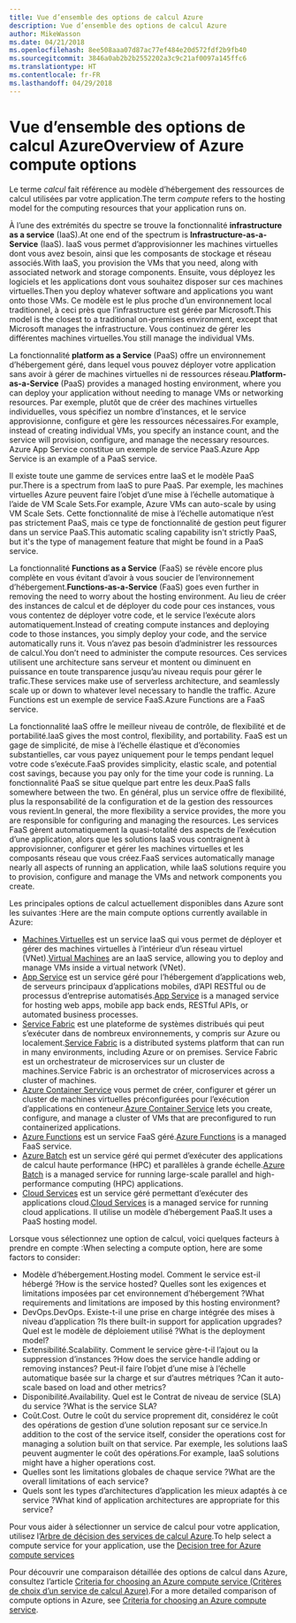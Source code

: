 ```yaml
---
title: Vue d’ensemble des options de calcul Azure
description: Vue d’ensemble des options de calcul Azure
author: MikeWasson
ms.date: 04/21/2018
ms.openlocfilehash: 8ee508aaa07d87ac77ef484e20d572fdf2b9fb40
ms.sourcegitcommit: 3846a0ab2b2b2552202a3c9c21af0097a145ffc6
ms.translationtype: HT
ms.contentlocale: fr-FR
ms.lasthandoff: 04/29/2018
---
```

# <a name="overview-of-azure-compute-options"></a><span data-ttu-id="d0c91-103">Vue d’ensemble des options de calcul Azure</span><span class="sxs-lookup"><span data-stu-id="d0c91-103">Overview of Azure compute options</span></span>

<span data-ttu-id="d0c91-104">Le terme *calcul* fait référence au modèle d’hébergement des ressources de calcul utilisées par votre application.</span><span class="sxs-lookup"><span data-stu-id="d0c91-104">The term *compute* refers to the hosting model for the computing resources that your application runs on.</span></span> 

<span data-ttu-id="d0c91-105">À l’une des extrémités du spectre se trouve la fonctionnalité **infrastructure as a service** (IaaS).</span><span class="sxs-lookup"><span data-stu-id="d0c91-105">At one end of the spectrum is **Infrastructure-as-a-Service** (IaaS).</span></span> <span data-ttu-id="d0c91-106">IaaS vous permet d’approvisionner les machines virtuelles dont vous avez besoin, ainsi que les composants de stockage et réseau associés.</span><span class="sxs-lookup"><span data-stu-id="d0c91-106">With IaaS, you provision the VMs that you need, along with associated network and storage components.</span></span> <span data-ttu-id="d0c91-107">Ensuite, vous déployez les logiciels et les applications dont vous souhaitez disposer sur ces machines virtuelles.</span><span class="sxs-lookup"><span data-stu-id="d0c91-107">Then you deploy whatever software and applications you want onto those VMs.</span></span> <span data-ttu-id="d0c91-108">Ce modèle est le plus proche d’un environnement local traditionnel, à ceci près que l’infrastructure est gérée par Microsoft.</span><span class="sxs-lookup"><span data-stu-id="d0c91-108">This model is the closest to a traditional on-premises environment, except that Microsoft manages the infrastructure.</span></span> <span data-ttu-id="d0c91-109">Vous continuez de gérer les différentes machines virtuelles.</span><span class="sxs-lookup"><span data-stu-id="d0c91-109">You still manage the individual VMs.</span></span>  

<span data-ttu-id="d0c91-110">La fonctionnalité **platform as a Service** (PaaS) offre un environnement d’hébergement géré, dans lequel vous pouvez déployer votre application sans avoir à gérer de machines virtuelles ni de ressources réseau.</span><span class="sxs-lookup"><span data-stu-id="d0c91-110">**Platform-as-a-Service** (PaaS) provides a managed hosting environment, where you can deploy your application without needing to manage VMs or networking resources.</span></span> <span data-ttu-id="d0c91-111">Par exemple, plutôt que de créer des machines virtuelles individuelles, vous spécifiez un nombre d’instances, et le service approvisionne, configure et gère les ressources nécessaires.</span><span class="sxs-lookup"><span data-stu-id="d0c91-111">For example, instead of creating individual VMs, you specify an instance count, and the service will provision, configure, and manage the necessary resources.</span></span> <span data-ttu-id="d0c91-112">Azure App Service constitue un exemple de service PaaS.</span><span class="sxs-lookup"><span data-stu-id="d0c91-112">Azure App Service is an example of a PaaS service.</span></span>

<span data-ttu-id="d0c91-113">Il existe toute une gamme de services entre IaaS et le modèle PaaS pur.</span><span class="sxs-lookup"><span data-stu-id="d0c91-113">There is a spectrum from IaaS to pure PaaS.</span></span> <span data-ttu-id="d0c91-114">Par exemple, les machines virtuelles Azure peuvent faire l’objet d’une mise à l’échelle automatique à l’aide de VM Scale Sets.</span><span class="sxs-lookup"><span data-stu-id="d0c91-114">For example, Azure VMs can auto-scale by using VM Scale Sets.</span></span> <span data-ttu-id="d0c91-115">Cette fonctionnalité de mise à l’échelle automatique n’est pas strictement PaaS, mais ce type de fonctionnalité de gestion peut figurer dans un service PaaS.</span><span class="sxs-lookup"><span data-stu-id="d0c91-115">This automatic scaling capability isn't strictly PaaS, but it's the type of management feature that might be found in a PaaS service.</span></span>

<span data-ttu-id="d0c91-116">La fonctionnalité **Functions as a Service** (FaaS) se révèle encore plus complète en vous évitant d’avoir à vous soucier de l’environnement d’hébergement.</span><span class="sxs-lookup"><span data-stu-id="d0c91-116">**Functions-as-a-Service** (FaaS) goes even further in removing the need to worry about the hosting environment.</span></span> <span data-ttu-id="d0c91-117">Au lieu de créer des instances de calcul et de déployer du code pour ces instances, vous vous contentez de déployer votre code, et le service l’exécute alors automatiquement.</span><span class="sxs-lookup"><span data-stu-id="d0c91-117">Instead of creating compute instances and deploying code to those instances, you simply deploy your code, and the service automatically runs it.</span></span> <span data-ttu-id="d0c91-118">Vous n’avez pas besoin d’administrer les ressources de calcul.</span><span class="sxs-lookup"><span data-stu-id="d0c91-118">You don’t need to administer the compute resources.</span></span> <span data-ttu-id="d0c91-119">Ces services utilisent une architecture sans serveur et montent ou diminuent en puissance en toute transparence jusqu’au niveau requis pour gérer le trafic.</span><span class="sxs-lookup"><span data-stu-id="d0c91-119">These services make use of serverless architecture, and seamlessly scale up or down to whatever level necessary to handle the traffic.</span></span> <span data-ttu-id="d0c91-120">Azure Functions est un exemple de service FaaS.</span><span class="sxs-lookup"><span data-stu-id="d0c91-120">Azure Functions are a FaaS service.</span></span>

<span data-ttu-id="d0c91-121">La fonctionnalité IaaS offre le meilleur niveau de contrôle, de flexibilité et de portabilité.</span><span class="sxs-lookup"><span data-stu-id="d0c91-121">IaaS gives the most control, flexibility, and portability.</span></span> <span data-ttu-id="d0c91-122">FaaS est un gage de simplicité, de mise à l’échelle élastique et d’économies substantielles, car vous payez uniquement pour le temps pendant lequel votre code s’exécute.</span><span class="sxs-lookup"><span data-stu-id="d0c91-122">FaaS provides simplicity, elastic scale, and potential cost savings, because you pay only for the time your code is running.</span></span> <span data-ttu-id="d0c91-123">La fonctionnalité PaaS se situe quelque part entre les deux.</span><span class="sxs-lookup"><span data-stu-id="d0c91-123">PaaS falls somewhere between the two.</span></span> <span data-ttu-id="d0c91-124">En général, plus un service offre de flexibilité, plus la responsabilité de la configuration et de la gestion des ressources vous revient.</span><span class="sxs-lookup"><span data-stu-id="d0c91-124">In general, the more flexibility a service provides, the more you are responsible for configuring and managing the resources.</span></span> <span data-ttu-id="d0c91-125">Les services FaaS gèrent automatiquement la quasi-totalité des aspects de l’exécution d’une application, alors que les solutions IaaS vous contraignent à approvisionner, configurer et gérer les machines virtuelles et les composants réseau que vous créez.</span><span class="sxs-lookup"><span data-stu-id="d0c91-125">FaaS services automatically manage nearly all aspects of running an application, while IaaS solutions require you to provision, configure and manage the VMs and network components you create.</span></span>

<span data-ttu-id="d0c91-126">Les principales options de calcul actuellement disponibles dans Azure sont les suivantes :</span><span class="sxs-lookup"><span data-stu-id="d0c91-126">Here are the main compute options currently available in Azure:</span></span>

- <span data-ttu-id="d0c91-127">[Machines Virtuelles](/azure/virtual-machines/) est un service IaaS qui vous permet de déployer et gérer des machines virtuelles à l’intérieur d’un réseau virtuel (VNet).</span><span class="sxs-lookup"><span data-stu-id="d0c91-127">[Virtual Machines](/azure/virtual-machines/) are an IaaS service, allowing you to deploy and manage VMs inside a virtual network (VNet).</span></span>
- <span data-ttu-id="d0c91-128">[App Service](/azure/app-service/app-service-value-prop-what-is) est un service géré pour l’hébergement d’applications web, de serveurs principaux d’applications mobiles, d’API RESTful ou de processus d’entreprise automatisés.</span><span class="sxs-lookup"><span data-stu-id="d0c91-128">[App Service](/azure/app-service/app-service-value-prop-what-is) is a managed service for hosting web apps, mobile app back ends, RESTful APIs, or automated business processes.</span></span>
- <span data-ttu-id="d0c91-129">[Service Fabric](/azure/service-fabric/service-fabric-overview) est une plateforme de systèmes distribués qui peut s’exécuter dans de nombreux environnements, y compris sur Azure ou localement.</span><span class="sxs-lookup"><span data-stu-id="d0c91-129">[Service Fabric](/azure/service-fabric/service-fabric-overview) is a distributed systems platform that can run in many environments, including Azure or on premises.</span></span> <span data-ttu-id="d0c91-130">Service Fabric est un orchestrateur de microservices sur un cluster de machines.</span><span class="sxs-lookup"><span data-stu-id="d0c91-130">Service Fabric is an orchestrator of microservices across a cluster of machines.</span></span> 
- <span data-ttu-id="d0c91-131">[Azure Container Service](/azure/container-service/container-service-intro) vous permet de créer, configurer et gérer un cluster de machines virtuelles préconfigurées pour l’exécution d’applications en conteneur.</span><span class="sxs-lookup"><span data-stu-id="d0c91-131">[Azure Container Service](/azure/container-service/container-service-intro) lets you create, configure, and manage a cluster of VMs that are preconfigured to run containerized applications.</span></span>
- <span data-ttu-id="d0c91-132">[Azure Functions](/azure/azure-functions/functions-overview) est un service FaaS géré.</span><span class="sxs-lookup"><span data-stu-id="d0c91-132">[Azure Functions](/azure/azure-functions/functions-overview) is a managed FaaS service.</span></span>
- <span data-ttu-id="d0c91-133">[Azure Batch](/azure/batch/batch-technical-overview) est un service géré qui permet d’exécuter des applications de calcul haute performance (HPC) et parallèles à grande échelle.</span><span class="sxs-lookup"><span data-stu-id="d0c91-133">[Azure Batch](/azure/batch/batch-technical-overview) is a managed service for running large-scale parallel and high-performance computing (HPC) applications.</span></span>
- <span data-ttu-id="d0c91-134">[Cloud Services](/azure/cloud-services/cloud-services-choose-me) est un service géré permettant d’exécuter des applications cloud.</span><span class="sxs-lookup"><span data-stu-id="d0c91-134">[Cloud Services](/azure/cloud-services/cloud-services-choose-me) is a managed service for running cloud applications.</span></span> <span data-ttu-id="d0c91-135">Il utilise un modèle d’hébergement PaaS.</span><span class="sxs-lookup"><span data-stu-id="d0c91-135">It uses a PaaS hosting model.</span></span> 

<span data-ttu-id="d0c91-136">Lorsque vous sélectionnez une option de calcul, voici quelques facteurs à prendre en compte :</span><span class="sxs-lookup"><span data-stu-id="d0c91-136">When selecting a compute option, here are some factors to consider:</span></span>

- <span data-ttu-id="d0c91-137">Modèle d’hébergement.</span><span class="sxs-lookup"><span data-stu-id="d0c91-137">Hosting model.</span></span> <span data-ttu-id="d0c91-138">Comment le service est-il hébergé ?</span><span class="sxs-lookup"><span data-stu-id="d0c91-138">How is the service hosted?</span></span> <span data-ttu-id="d0c91-139">Quelles sont les exigences et limitations imposées par cet environnement d’hébergement ?</span><span class="sxs-lookup"><span data-stu-id="d0c91-139">What requirements and limitations are imposed by this hosting environment?</span></span> 
- <span data-ttu-id="d0c91-140">DevOps.</span><span class="sxs-lookup"><span data-stu-id="d0c91-140">DevOps.</span></span> <span data-ttu-id="d0c91-141">Existe-t-il une prise en charge intégrée des mises à niveau d’application ?</span><span class="sxs-lookup"><span data-stu-id="d0c91-141">Is there built-in support for application upgrades?</span></span> <span data-ttu-id="d0c91-142">Quel est le modèle de déploiement utilisé ?</span><span class="sxs-lookup"><span data-stu-id="d0c91-142">What is the deployment model?</span></span>
- <span data-ttu-id="d0c91-143">Extensibilité.</span><span class="sxs-lookup"><span data-stu-id="d0c91-143">Scalability.</span></span> <span data-ttu-id="d0c91-144">Comment le service gère-t-il l’ajout ou la suppression d’instances ?</span><span class="sxs-lookup"><span data-stu-id="d0c91-144">How does the service handle adding or removing instances?</span></span> <span data-ttu-id="d0c91-145">Peut-il faire l’objet d’une mise à l’échelle automatique basée sur la charge et sur d’autres métriques ?</span><span class="sxs-lookup"><span data-stu-id="d0c91-145">Can it auto-scale based on load and other metrics?</span></span> 
- <span data-ttu-id="d0c91-146">Disponibilité.</span><span class="sxs-lookup"><span data-stu-id="d0c91-146">Availability.</span></span> <span data-ttu-id="d0c91-147">Quel est le Contrat de niveau de service (SLA) du service ?</span><span class="sxs-lookup"><span data-stu-id="d0c91-147">What is the service SLA?</span></span> 
- <span data-ttu-id="d0c91-148">Coût.</span><span class="sxs-lookup"><span data-stu-id="d0c91-148">Cost.</span></span> <span data-ttu-id="d0c91-149">Outre le coût du service proprement dit, considérez le coût des opérations de gestion d’une solution reposant sur ce service.</span><span class="sxs-lookup"><span data-stu-id="d0c91-149">In addition to the cost of the service itself, consider the operations cost for managing a solution built on that service.</span></span> <span data-ttu-id="d0c91-150">Par exemple, les solutions IaaS peuvent augmenter le coût des opérations.</span><span class="sxs-lookup"><span data-stu-id="d0c91-150">For example, IaaS solutions might have a higher operations cost.</span></span>
- <span data-ttu-id="d0c91-151">Quelles sont les limitations globales de chaque service ?</span><span class="sxs-lookup"><span data-stu-id="d0c91-151">What are the overall limitations of each service?</span></span> 
- <span data-ttu-id="d0c91-152">Quels sont les types d’architectures d’application les mieux adaptés à ce service ?</span><span class="sxs-lookup"><span data-stu-id="d0c91-152">What kind of application architectures are appropriate for this service?</span></span> 

<span data-ttu-id="d0c91-153">Pour vous aider à sélectionner un service de calcul pour votre application, utilisez l’[Arbre de décision des services de calcul Azure](./compute-decision-tree.md).</span><span class="sxs-lookup"><span data-stu-id="d0c91-153">To help select a compute service for your application, use the [Decision tree for Azure compute services](./compute-decision-tree.md)</span></span>

<span data-ttu-id="d0c91-154">Pour découvrir une comparaison détaillée des options de calcul dans Azure, consultez l’article [Criteria for choosing an Azure compute service (Critères de choix d’un service de calcul Azure)](./compute-comparison.md).</span><span class="sxs-lookup"><span data-stu-id="d0c91-154">For a more detailed comparison of compute options in Azure, see [Criteria for choosing an Azure compute service](./compute-comparison.md).</span></span>
